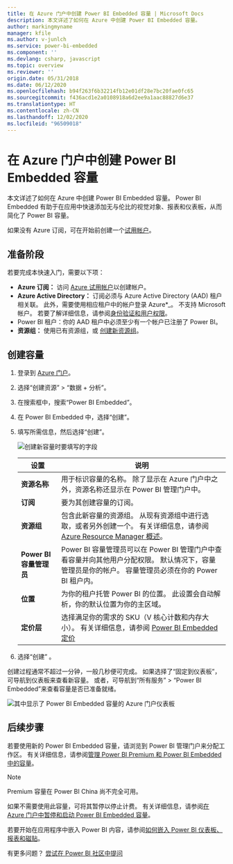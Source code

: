 ```yaml
---
title: 在 Azure 门户中创建 Power BI Embedded 容量 | Microsoft Docs
description: 本文详述了如何在 Azure 中创建 Power BI Embedded 容量。
author: markingmyname
manager: kfile
ms.author: v-junlch
ms.service: power-bi-embedded
ms.component: ''
ms.devlang: csharp, javascript
ms.topic: overview
ms.reviewer: ''
origin.date: 05/31/2018
ms.date: 06/12/2020
ms.openlocfilehash: b94f263f6b32214fb12e01df28e7bc20fae0fc65
ms.sourcegitcommit: f436acd1e2a0108918a6d2ee9a1aac88827d6e37
ms.translationtype: HT
ms.contentlocale: zh-CN
ms.lasthandoff: 12/02/2020
ms.locfileid: "96509018"
---
```

# <a name="create-power-bi-embedded-capacity-in-the-azure-portal"></a>在 Azure 门户中创建 Power BI Embedded 容量

本文详述了如何在 Azure 中创建 Power BI Embedded 容量。 Power BI Embedded 有助于在应用中快速添加无与伦比的视觉对象、报表和仪表板，从而简化了 Power BI 容量。

如果没有 Azure 订阅，可在开始前创建一个[试用帐户](https://www.microsoft.com/china/azure/index.html?fromtype=cn)。

## <a name="before-you-begin"></a>准备阶段

若要完成本快速入门，需要以下项：

- **Azure 订阅：** 访问 [Azure 试用帐户](https://www.microsoft.com/china/azure/index.html?fromtype=cn)以创建帐户。
- **Azure Active Directory：** 订阅必须与 Azure Active Directory (AAD) 租户相关联。 此外，需要使用相应租户中的帐户登录 Azure*_。 不支持 Microsoft 帐户。 若要了解详细信息，请参阅[身份验证和用户权限](../analysis-services/analysis-services-manage-users.md)。
- Power BI 租户：你的 AAD 租户中必须至少有一个帐户已注册了 Power BI。
- **资源组：** 使用已有资源组，或 [创建新资源组](../azure-resource-manager/resource-group-overview.md)。

## <a name="create-a-capacity"></a>创建容量

1. 登录到 [Azure 门户](https://portal.azure.cn/)。

2. 选择“创建资源” > “数据 + 分析”。

3. 在搜索框中，搜索“Power BI Embedded”。

4. 在 Power BI Embedded 中，选择“创建”。

5. 填写所需信息，然后选择“创建”。

    ![创建新容量时要填写的字段](./media/create-capacity/azure-portal-create-power-bi-embedded.png)

    |设置 |说明 |
    |---------|---------|
    |**资源名称**|用于标识容量的名称。 除了显示在 Azure 门户中之外，资源名称还显示在 Power BI 管理门户中。|
    |**订阅**|要为其创建容量的订阅。|
    |**资源组**|包含此新容量的资源组。 从现有资源组中进行选取，或者另外创建一个。 有关详细信息，请参阅 [Azure Resource Manager 概述](../azure-resource-manager/resource-group-overview.md)。|
    |**Power BI 容量管理员**|Power BI 容量管理员可以在 Power BI 管理门户中查看容量并向其他用户分配权限。 默认情况下，容量管理员是你的帐户。 容量管理员必须在你的 Power BI 租户内。|
    |**位置**|为你的租户托管 Power BI 的位置。 此设置会自动解析，你的默认位置为你的主区域。|
    |**定价层**|选择满足你的需求的 SKU（V 核心计数和内存大小）。  有关详细信息，请参阅 [Power BI Embedded 定价](https://www.azure.cn/pricing/details/power-bi-embedded/)|

6. 选择“创建” 。

创建过程通常不超过一分钟，一般几秒便可完成。 如果选择了“固定到仪表板”，可导航到仪表板来查看新容量。 或者，可导航到“所有服务” > “Power BI Embedded”来查看容量是否已准备就绪。 

![其中显示了 Power BI Embedded 容量的 Azure 门户仪表板](./media/create-capacity/azure-portal-dashboard.png)

## <a name="next-steps"></a>后续步骤

若要使用新的 Power BI Embedded 容量，请浏览到 Power BI 管理门户来分配工作区。 有关详细信息，请参阅[管理 Power BI Premium 和 Power BI Embedded 中的容量](https://powerbi.microsoft.com/documentation/powerbi-admin-premium-manage/)。

> [!NOTE]
> Premium 容量在 Power BI China 尚不完全可用。

如果不需要使用此容量，可将其暂停以停止计费。 有关详细信息，请参阅[在 Azure 门户中暂停和启动 Power BI Embedded 容量](pause-start.md)。

若要开始在应用程序中嵌入 Power BI 内容，请参阅[如何嵌入 Power BI 仪表板、报表和磁贴](https://powerbi.microsoft.com/documentation/powerbi-developer-embedding-content/)。

有更多问题？ [尝试在 Power BI 社区中提问](http://community.powerbi.com/)

